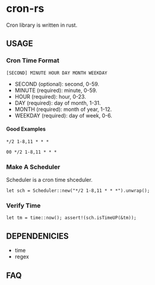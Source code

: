 # cron-rs

Cron library is written in rust.

## USAGE

### Cron Time Format

`[SECOND] MINUTE HOUR DAY MONTH WEEKDAY`

* SECOND (optional): second, 0-59.
* MINUTE (required): minute, 0-59.
* HOUR (required): hour, 0-23.
* DAY (required): day of month, 1-31.
* MONTH (required): month of year, 1-12.
* WEEKDAY (required): day of week, 0-6.

#### Good Examples
`*/2 1-8,11 * * *`

`00 */2 1-8,11 * * *`

### Make A Scheduler
Scheduler is a cron time shceduler.

`
    let sch = Scheduler::new("*/2 1-8,11 * * *").unwrap();
`

### Verify Time

`
    let tm = time::now();
    assert!(sch.isTimeUP(&tm));
`

## DEPENDENICIES

* time
* regex

## FAQ

